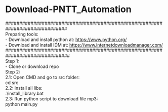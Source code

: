 # Download-PNTT_Automation
##############################################################################<br />
Preparing tools:<br />
    - Download and install python at: https://www.python.org/<br />
    - Download and install IDM at: https://www.internetdownloadmanager.com/<br />
###############################################################################<br />
Step 1:<br />
    - Clone or download repo<br />
Step 2:<br />
    2.1: Open CMD and go to src folder:<br />
        cd src<br />
    2.2: Install all libs:<br />
        .\install_library.bat<br />
    2.3: Run python script to download file mp3:<br />
        python main.py<br />
